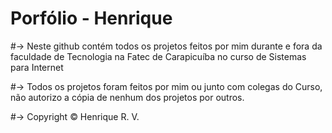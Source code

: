 # Porfólio - Henrique




#-> Neste github contém todos os projetos feitos por mim durante e fora da faculdade de Tecnologia na Fatec de Carapicuíba no curso de Sistemas para Internet

#-> Todos os projetos foram feitos por mim ou junto com colegas do Curso, não autorizo a cópia de nenhum dos projetos por outros.






#-> Copyright © Henrique R. V.

